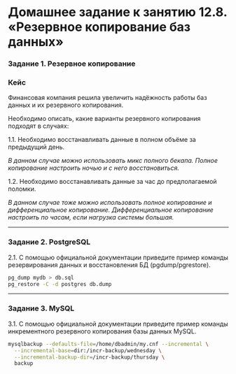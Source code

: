 # Домашнее задание к занятию 12.8. «Резервное копирование баз данных»

### Задание 1. Резервное копирование

### Кейс
Финансовая компания решила увеличить надёжность работы баз данных и их резервного копирования. 

Необходимо описать, какие варианты резервного копирования подходят в случаях: 

1.1. Необходимо восстанавливать данные в полном объёме за предыдущий день.

_В данном случае можно использовать микс полного бекапа. Полное копирование настроить ночью и с него восстановиться._

1.2. Необходимо восстанавливать данные за час до предполагаемой поломки.

_В данном случае тоже можно использовать полное копирование и дифференциальное копирование. Дифференциальное копирование настроить по часам, если нагрузка системы большая._

---

### Задание 2. PostgreSQL

2.1. С помощью официальной документации приведите пример команды резервирования данных и восстановления БД (pgdump/pgrestore).

```bash
pg_dump mydb > db.sql
pg_restore -C -d postgres db.dump
```

---

### Задание 3. MySQL

3.1. С помощью официальной документации приведите пример команды инкрементного резервного копирования базы данных MySQL. 

```bash
mysqlbackup --defaults-file=/home/dbadmin/my.cnf --incremental \
  --incremental-base=dir:/incr-backup/wednesday \
  --incremental-backup-dir=/incr-backup/thursday \
  backup
```

